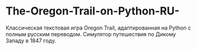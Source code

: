 # The-Oregon-Trail-on-Python-RU-
Классическая текстовая игра Oregon Trail, адаптированная на Python с полным русским переводом. Симулятор путешествия по Дикому Западу в 1847 году.
